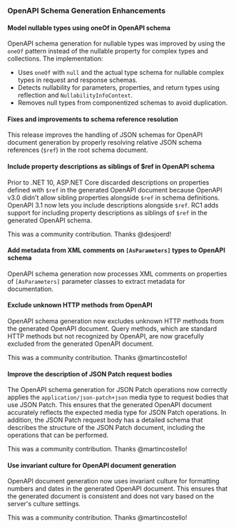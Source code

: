 ### OpenAPI Schema Generation Enhancements

#### Model nullable types using oneOf in OpenAPI schema

OpenAPI schema generation for nullable types was improved by using the `oneOf` pattern instead of the nullable property for complex types and collections. The implementation:

- Uses `oneOf` with `null` and the actual type schema for nullable complex types in request and response schemas.
- Detects nullability for parameters, properties, and return types using reflection and `NullabilityInfoContext`.
- Removes null types from componentized schemas to avoid duplication.

#### Fixes and improvements to schema reference resolution

This release improves the handling of JSON schemas for OpenAPI document generation by properly resolving relative JSON schema references (`$ref`) in the root schema document.

#### Include property descriptions as siblings of $ref in OpenAPI schema

Prior to .NET 10, ASP.NET Core discarded descriptions on properties defined with `$ref` in the generated OpenAPI document because OpenAPI v3.0 didn't allow sibling properties alongside `$ref` in schema definitions. OpenAPI 3.1 now lets you include descriptions alongside `$ref`. RC1 adds support for including property descriptions as siblings of `$ref` in the generated OpenAPI schema.

This was a community contribution. Thanks @desjoerd!

#### Add metadata from XML comments on `[AsParameters]` types to OpenAPI schema

OpenAPI schema generation now processes XML comments on properties of `[AsParameters]` parameter classes to extract metadata for documentation.

#### Exclude unknown HTTP methods from OpenAPI

OpenAPI schema generation now excludes unknown HTTP methods from the generated OpenAPI document. Query methods, which are standard HTTP methods but not recognized by OpenAPI, are now gracefully excluded from the generated OpenAPI document.

This was a community contribution. Thanks @martincostello!

#### Improve the description of JSON Patch request bodies

The OpenAPI schema generation for JSON Patch operations now correctly applies the `application/json-patch+json` media type to request bodies that use JSON Patch. This ensures that the generated OpenAPI document accurately reflects the expected media type for JSON Patch operations. In addition, the JSON Patch request body has a detailed schema that describes the structure of the JSON Patch document, including the operations that can be performed.

This was a community contribution. Thanks @martincostello!

#### Use invariant culture for OpenAPI document generation

OpenAPI document generation now uses invariant culture for formatting numbers and dates in the generated OpenAPI document. This ensures that the generated document is consistent and does not vary based on the server's culture settings.

This was a community contribution. Thanks @martincostello!

